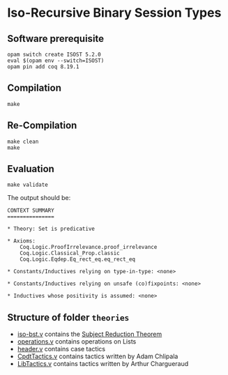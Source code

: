 # Iso-Recursive Binary Session Types


## Software prerequisite

```
opam switch create ISOST 5.2.0
eval $(opam env --switch=ISOST)
opam pin add coq 8.19.1
```

## Compilation

```
make
```

## Re-Compilation

```
make clean
make
```

## Evaluation

```
make validate
```

The output should be:

```
CONTEXT SUMMARY
===============

* Theory: Set is predicative
  
* Axioms:
    Coq.Logic.ProofIrrelevance.proof_irrelevance
    Coq.Logic.Classical_Prop.classic
    Coq.Logic.Eqdep.Eq_rect_eq.eq_rect_eq
  
* Constants/Inductives relying on type-in-type: <none>
  
* Constants/Inductives relying on unsafe (co)fixpoints: <none>
  
* Inductives whose positivity is assumed: <none>
```


## Structure of folder `theories`
* [iso-bst.v](theories/iso-bst.v) contains the [Subject Reduction Theorem](theories/iso-bst.v#L4333-L4389)
* [operations.v](theories/operations.v)  contains operations on Lists
* [header.v](theories/header.v) contains case tactics
* [CpdtTactics.v](theories/CpdtTactics.v) contains tactics written by Adam Chlipala
* [LibTactics.v](theories/LibTactics.v) contains tactics written by Arthur Chargueraud
